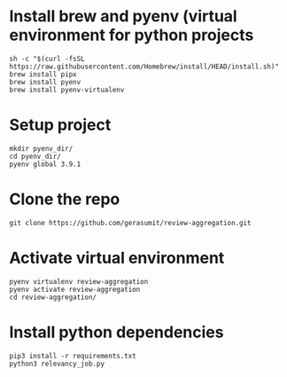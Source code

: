 # Install brew and pyenv (virtual environment for python projects
```
sh -c "$(curl -fsSL https://raw.githubusercontent.com/Homebrew/install/HEAD/install.sh)"
brew install pipx
brew install pyenv
brew install pyenv-virtualenv
```

# Setup project
```
mkdir pyenv_dir/
cd pyenv_dir/
pyenv global 3.9.1
```

# Clone the repo
```
git clone https://github.com/gerasumit/review-aggregation.git
```

# Activate virtual environment
```
pyenv virtualenv review-aggregation
pyenv activate review-aggregation
cd review-aggregation/
```

# Install python dependencies
```
pip3 install -r requirements.txt
python3 relevancy_job.py
```
